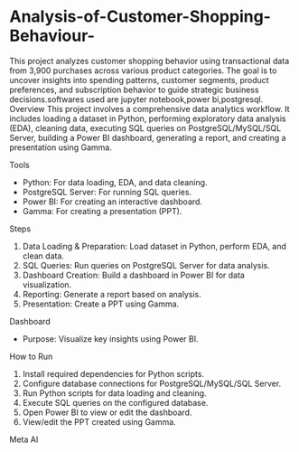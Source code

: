 # Analysis-of-Customer-Shopping-Behaviour-
This project analyzes customer shopping behavior using transactional data from 3,900 purchases across various product categories. The goal is to uncover insights into spending patterns, customer segments, product preferences, and subscription behavior to guide strategic business decisions.softwares used are jupyter notebook,power bi,postgresql.
Overview
This project involves a comprehensive data analytics workflow. It includes loading a dataset in Python, performing exploratory data analysis (EDA), cleaning data, executing SQL queries on PostgreSQL/MySQL/SQL Server, building a Power BI dashboard, generating a report, and creating a presentation using Gamma.

Tools
- Python: For data loading, EDA, and data cleaning.
- PostgreSQL Server: For running SQL queries.
- Power BI: For creating an interactive dashboard.
- Gamma: For creating a presentation (PPT).

Steps
1. Data Loading & Preparation: Load dataset in Python, perform EDA, and clean data.
2. SQL Queries: Run queries on PostgreSQL Server for data analysis.
3. Dashboard Creation: Build a dashboard in Power BI for data visualization.
4. Reporting: Generate a report based on analysis.
5. Presentation: Create a PPT using Gamma.

Dashboard
- Purpose: Visualize key insights using Power BI.

How to Run
1. Install required dependencies for Python scripts.
2. Configure database connections for PostgreSQL/MySQL/SQL Server.
3. Run Python scripts for data loading and cleaning.
4. Execute SQL queries on the configured database.
5. Open Power BI to view or edit the dashboard.
6. View/edit the PPT created using Gamma.

Meta AI
